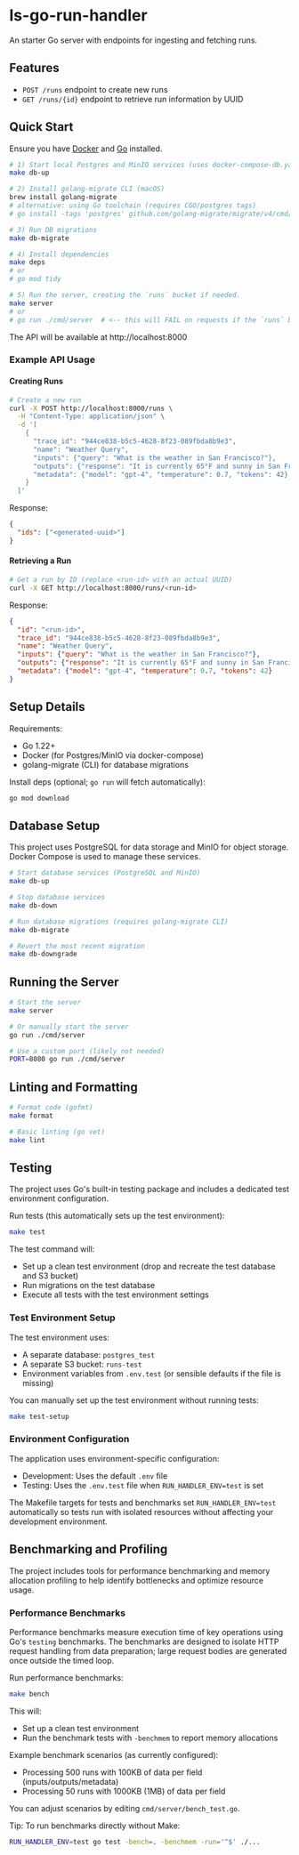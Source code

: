 # ls-go-run-handler

An starter Go server with endpoints for ingesting and fetching runs.

## Features

- `POST /runs` endpoint to create new runs
- `GET /runs/{id}` endpoint to retrieve run information by UUID

## Quick Start

Ensure you have [Docker](https://docker.com) and  [Go](https://go.dev) installed.

```bash
# 1) Start local Postgres and MinIO services (uses docker-compose-db.yaml)
make db-up

# 2) Install golang-migrate CLI (macOS)
brew install golang-migrate
# alternative: using Go toolchain (requires CGO/postgres tags)
# go install -tags 'postgres' github.com/golang-migrate/migrate/v4/cmd/migrate@latest

# 3) Run DB migrations
make db-migrate

# 4) Install dependencies
make deps
# or
# go mod tidy

# 5) Run the server, creating the `runs` bucket if needed.
make server
# or
# go run ./cmd/server  # <-- this will FAIL on requests if the `runs` bucket doesn't exist
```

The API will be available at http://localhost:8000

### Example API Usage

#### Creating Runs

```bash
# Create a new run
curl -X POST http://localhost:8000/runs \
  -H "Content-Type: application/json" \
  -d '[
    {
      "trace_id": "944ce838-b5c5-4628-8f23-089fbda8b9e3",
      "name": "Weather Query",
      "inputs": {"query": "What is the weather in San Francisco?"},
      "outputs": {"response": "It is currently 65°F and sunny in San Francisco."},
      "metadata": {"model": "gpt-4", "temperature": 0.7, "tokens": 42}
    }
  ]'
```

Response:
```json
{
  "ids": ["<generated-uuid>"]
}
```

#### Retrieving a Run

```bash
# Get a run by ID (replace <run-id> with an actual UUID)
curl -X GET http://localhost:8000/runs/<run-id>
```

Response:
```json
{
  "id": "<run-id>",
  "trace_id": "944ce838-b5c5-4628-8f23-089fbda8b9e3",
  "name": "Weather Query",
  "inputs": {"query": "What is the weather in San Francisco?"},
  "outputs": {"response": "It is currently 65°F and sunny in San Francisco."},
  "metadata": {"model": "gpt-4", "temperature": 0.7, "tokens": 42}
}
```

## Setup Details

Requirements:
- Go 1.22+
- Docker (for Postgres/MinIO via docker-compose)
- golang-migrate (CLI) for database migrations

Install deps (optional; `go run` will fetch automatically):
```bash
go mod download
```

## Database Setup

This project uses PostgreSQL for data storage and MinIO for object storage. Docker Compose is used to manage these services.

```bash
# Start database services (PostgreSQL and MinIO)
make db-up

# Stop database services
make db-down

# Run database migrations (requires golang-migrate CLI)
make db-migrate

# Revert the most recent migration
make db-downgrade
```

## Running the Server

```bash
# Start the server
make server

# Or manually start the server
go run ./cmd/server

# Use a custom port (likely not needed)
PORT=8080 go run ./cmd/server
```

## Linting and Formatting

```bash
# Format code (gofmt)
make format

# Basic linting (go vet)
make lint
```

## Testing

The project uses Go's built-in testing package and includes a dedicated test environment configuration.

Run tests (this automatically sets up the test environment):

```bash
make test
```

The test command will:

- Set up a clean test environment (drop and recreate the test database and S3 bucket)
- Run migrations on the test database
- Execute all tests with the test environment settings

### Test Environment Setup

The test environment uses:

- A separate database: `postgres_test`
- A separate S3 bucket: `runs-test`
- Environment variables from `.env.test` (or sensible defaults if the file is missing)

You can manually set up the test environment without running tests:

```bash
make test-setup
```

### Environment Configuration

The application uses environment-specific configuration:

- Development: Uses the default `.env` file
- Testing: Uses the `.env.test` file when `RUN_HANDLER_ENV=test` is set

The Makefile targets for tests and benchmarks set `RUN_HANDLER_ENV=test` automatically so tests run with isolated resources without affecting your development environment.

## Benchmarking and Profiling

The project includes tools for performance benchmarking and memory allocation profiling to help identify bottlenecks and optimize resource usage.

### Performance Benchmarks

Performance benchmarks measure execution time of key operations using Go's `testing` benchmarks. The benchmarks are designed to isolate HTTP request handling from data preparation; large request bodies are generated once outside the timed loop.

Run performance benchmarks:

```bash
make bench
```

This will:

- Set up a clean test environment
- Run the benchmark tests with `-benchmem` to report memory allocations

Example benchmark scenarios (as currently configured):

- Processing 500 runs with 100KB of data per field (inputs/outputs/metadata)
- Processing 50 runs with 1000KB (1MB) of data per field

You can adjust scenarios by editing `cmd/server/bench_test.go`.

Tip: To run benchmarks directly without Make:

```bash
RUN_HANDLER_ENV=test go test -bench=. -benchmem -run='^$' ./...
```
